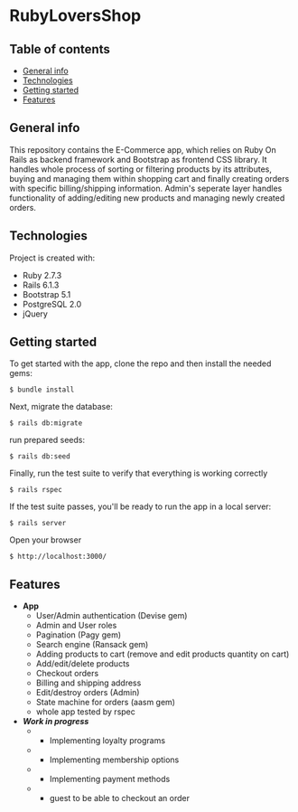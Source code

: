 # RubyLoversShop

## Table of contents
* [General info](#general-info)
* [Technologies](#technologies)
* [Getting started](#getting-started)
* [Features](#features)

## General info
This repository contains the E-Commerce app, which relies on Ruby On Rails as backend framework and Bootstrap as frontend CSS library. It handles whole process of sorting or filtering products by its attributes, buying and managing them within shopping cart and finally creating orders with specific billing/shipping information. Admin's seperate layer handles functionality of adding/editing new products and managing newly created orders.
	
## Technologies
Project is created with:
* Ruby 2.7.3
* Rails 6.1.3
* Bootstrap 5.1
* PostgreSQL 2.0
* jQuery

## Getting started

To get started with the app, clone the repo and then install the needed gems:

```
$ bundle install
```

Next, migrate the database:

```
$ rails db:migrate
```

run prepared seeds:

```
$ rails db:seed
```

Finally, run the test suite to verify that everything is working correctly
```
$ rails rspec
```

If the test suite passes, you'll be ready to run the app in a local server:

```
$ rails server
```

Open your browser 

```
$ http://localhost:3000/
```

	
## Features
- **App**
  - User/Admin authentication (Devise gem)
  - Admin and User roles
  - Pagination (Pagy gem)
  - Search engine (Ransack gem)
  - Adding products to cart (remove and edit products quantity on cart)
  - Add/edit/delete products
  - Checkout orders
  - Billing and shipping address
  - Edit/destroy orders (Admin)
  - State machine for orders (aasm gem)
  - whole app tested by rspec
- _**Work in progress**_
  - - Implementing loyalty programs
  - - Implementing membership options
  - - Implementing payment methods
  - - guest to be able to checkout an order


